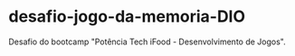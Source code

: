 # desafio-jogo-da-memoria-DIO
Desafio do bootcamp "Potência Tech iFood - Desenvolvimento de Jogos".
